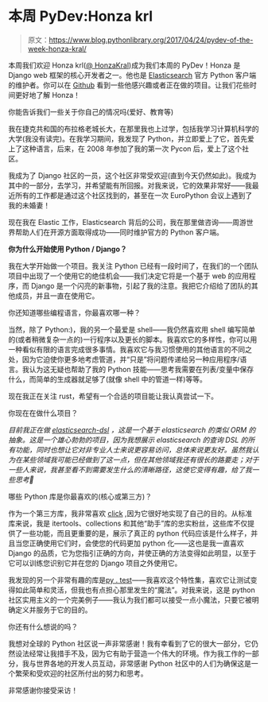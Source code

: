 # 本周 PyDev:Honza krl

> 原文：<https://www.blog.pythonlibrary.org/2017/04/24/pydev-of-the-week-honza-kral/>

本周我们欢迎 Honza krl([@ HonzaKral](https://twitter.com/honzakral))成为我们本周的 PyDev！Honza 是 Django web 框架的核心开发者之一。他也是 [Elasticsearch](https://www.elastic.co/) 官方 Python 客户端的维护者。你可以在 [Github](https://github.com/HonzaKral) 看到一些他感兴趣或者正在做的项目。让我们花些时间更好地了解 Honza！

你能告诉我们一些关于你自己的情况吗(爱好、教育等)

我在捷克共和国的布拉格老城长大，在那里我也上过学，包括我学习计算机科学的大学(我没有读完)。在我学习期间，我发现了 Python，并立即爱上了它，首先爱上了这种语言，后来，在 2008 年参加了我的第一次 Pycon 后，爱上了这个社区。

我成为了 Django 社区的一员，这个社区非常受欢迎(直到今天仍然如此)。我成为其中的一部分，去学习，并希望能有所回报。对我来说，它的效果非常好——我最近所有的工作都是通过这个社区找到的，甚至在一次 EuroPython 会议上遇到了我的未婚妻！

现在我在 Elastic 工作，Elasticsearch 背后的公司，我在那里做咨询——周游世界帮助人们在开源方面取得成功——同时维护官方的 Python 客户端。

**你为什么开始使用 Python / Django？**

我在大学开始做一个项目。我关注 Python 已经有一段时间了，在我们的一个团队项目中出现了一个使用它的绝佳机会——我们决定它将是一个基于 web 的应用程序，而 Django 是一个闪亮的新事物，引起了我的注意。我把它介绍给了团队的其他成员，并且一直在使用它。

你还知道哪些编程语言，你最喜欢哪一种？

当然，除了 Python:)，我的另一个最爱是 shell——我仍然喜欢用 shell 编写简单的(或者稍微复杂一点的)一行程序以及更长的脚本。我喜欢它的多样性，你可以用一种看似有限的语言完成很多事情。我喜欢它与我习惯使用的其他语言的不同之处，因为它迫使你更多地考虑管道，并“只是”将问题传递给另一种应用程序/语言。我认为这无疑也帮助了我的 Python 技能——思考我需要在列表/变量中保存什么，而简单的生成器就足够了(就像 shell 中的管道一样)等等。

现在我正在关注 rust，希望有一个合适的项目能让我认真尝试一下。

你现在在做什么项目？

*目前我正在做 [elasticsearch-dsl](https://github.com/elastic/elasticsearch-dsl-py) ，这是一个基于 elasticsearch 的类似 ORM 的抽象。这是一个雄心勃勃的项目，因为我想展示 elasticsearch 的查询 DSL 的所有功能，同时也想让它对非专业人士来说更容易访问，总体来说更友好。虽然我认为在某些领域我可能已经做到了这一点，但在其他领域我还有很长的路要走；对于一些人来说，我甚至看不到需要发生什么的清晰路径，这使它变得有趣，给了我一些思考🙂*

哪些 Python 库是你最喜欢的(核心或第三方)？

作为一个第三方库，我非常喜欢 [click](http://click.pocoo.org/) ,因为它很好地实现了自己的目的。从标准库来说，我是 itertools、collections 和其他“助手”库的忠实粉丝，这些库不仅提供了一些功能，而且更重要的是，展示了真正的 python 代码应该是什么样子，并且当您正确使用它们时，会使您的代码更加 python 化——这也是我一直喜欢 Django 的品质，它为您指引正确的方向，并使正确的方法变得如此明显，以至于它可以训练您识别它并在您的 Django 项目之外使用它。

我发现的另一个非常有趣的库是[py . test](https://docs.pytest.org/)——我喜欢这个特性集，喜欢它让测试变得如此简单和灵活，但我也有点担心那里发生的“魔法”。对我来说，这是 python 社区实用主义的一个完美例子——我认为我们都可以接受一点小魔法，只要它被明确定义并服务于它的目的。

你还有什么想说的吗？

我想对全球的 Python 社区说一声非常感谢！我有幸看到了它的很大一部分，它仍然设法经常让我措手不及，因为它有助于营造一个伟大的环境。作为我工作的一部分，我与世界各地的开发人员互动，非常感谢 Python 社区中的人们为确保这是一个繁荣和受欢迎的社区所付出的努力和思考。

非常感谢你接受采访！